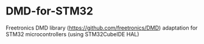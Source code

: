 # DMD-for-STM32
Freetronics DMD library (https://github.com/freetronics/DMD) adaptation for STM32 microcontrollers (using STM32CubeIDE HAL)
